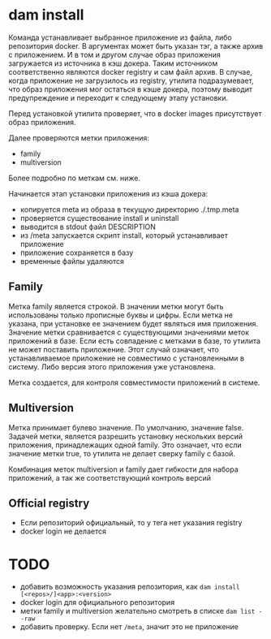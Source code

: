 # dam install

Команда устанавливает выбранное приложение из файла, либо репозитория docker.
В аргументах может быть указан тэг, а также архив с приложением.
И в том и другом случае образ приложения загружается из источника в кэш докера.
Таким источником соответственно являются docker registry и сам файл архив.
В случае, когда приложение не загрузилось из registry, утилита подразумевает,
 что образ приложения мог остаться в кэше докера,
 поэтому выводит предупреждение и переходит к следующему этапу установки.

Перед установкой утилита проверяет, что в docker images присутствует образ приложения.
 
Далее проверяются метки приложения:
- family
- multiversion

Более подробно по меткам см. ниже.

Начинается этап установки приложения из кэша докера:
- копируется meta из образа в текущую директорию ./.tmp.meta
- проверяется существование install и uninstall
- выводится в stdout файл DESCRIPTION
- из /meta запускается скрипт install, который устанавливает приложение
- приложение сохраняется в базу
- временные файлы удаляются

## Family 
Метка family является строкой.
В значении метки могут быть использованы только прописные буквы и цифры.
Если метка не указана, при установке ее значением будет являться имя приложения.
Значение метки сравнивается с существующими значениями меток приложений в базе.
Если есть совпадение с метками в базе, то утилита не может поставить приложение.
Этот случай означает, что устанавливаемое приложение не совместимо с установленными в систему. 
Либо версия этого приложения уже установлена.

Метка создается, для контроля совместимости приложений в системе.

## Multiversion
Метка принимает булево значение. По умолчанию, значение false.
Задачей метки, является разрешить установку нескольких версий приложения, принадлежащих одной family.
Это означает, что если значение метки true, то утилита не делает сверку family c базой.

Комбинация меток multiversion и family дает гибкости для набора приложений, а так же соответствующий контроль версий

## Official registry

- Если репозиторий официальный, то у тега нет указания registry
- docker login не делается

# TODO
- добавить возможность указания репозитория, как `dam install [<repos>/]<app>:<version>`
- docker login для официального репозитория
- метки family и multiversion желательно смотреть в списке `dam list --raw`
- добавить проверку. Если нет `/meta`, значит это не приложение